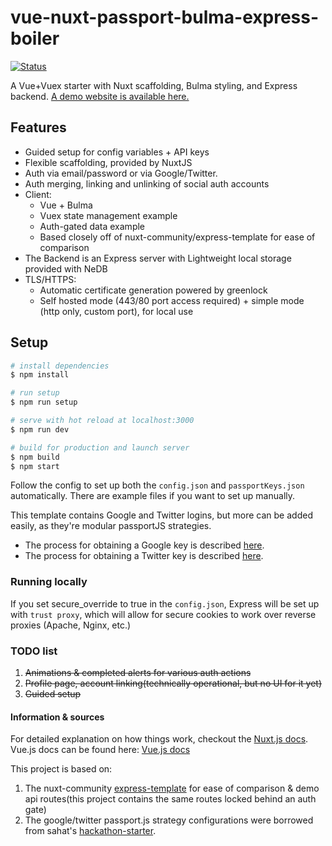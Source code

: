 # vue-nuxt-passport-bulma-express-boiler

[![Status](https://travis-ci.org/scharkee/vue-nuxt-passport-bulma-express-boiler.svg?branch=master)](https://travis-ci.org/scharkee/vue-nuxt-passport-bulma-express-boiler)

A Vue+Vuex starter with Nuxt scaffolding, Bulma styling, and Express backend. [A demo website is available here.](https://vuenuxt.demos.matasr.com)


## Features

- Guided setup for config variables + API keys
- Flexible scaffolding, provided by NuxtJS
- Auth via email/password or via Google/Twitter.
- Auth merging, linking and unlinking of social auth accounts
- Client:
  - Vue + Bulma
  - Vuex state management example
  - Auth-gated data example
  - Based closely off of nuxt-community/express-template for ease of comparison
- The Backend is an Express server with Lightweight local storage provided with NeDB
- TLS/HTTPS:
  - Automatic certificate generation powered by greenlock
  - Self hosted mode (443/80 port access required) + simple mode (http only, custom port), for local use

## Setup

```bash
# install dependencies
$ npm install

# run setup
$ npm run setup

# serve with hot reload at localhost:3000
$ npm run dev

# build for production and launch server
$ npm build
$ npm start
```

Follow the config to set up both the `config.json` and `passportKeys.json` automatically. There are example files if you want to set up manually.

This template contains Google and Twitter logins, but more can be added easily, as they're modular passportJS strategies.

- The process for obtaining a Google key is described [here](https://developers.google.com/identity/protocols/OAuth2).
- The process for obtaining a Twitter key is described [here](https://developer.twitter.com/en/docs/basics/authentication/guides/access-tokens.html).

### Running locally

If you set secure_override to true in the `config.json`, Express will be set up with `trust proxy`, which will allow for secure cookies to work over reverse proxies (Apache, Nginx, etc.)

### TODO list

1. ~~Animations & completed alerts for various auth actions~~
2. ~~Profile page, account linking(technically operational, but no UI for it yet)~~
3. ~~Guided setup~~

#### Information & sources

For detailed explanation on how things work, checkout the [Nuxt.js docs](https://nuxtjs.org/guide).
Vue.js docs can be found here: [Vue.js docs](https://vuejs.org/v2/guide/index.html)

This project is based on:

1. The nuxt-community [express-template](https://github.com/nuxt-community/express-template) for ease of comparison & demo api routes(this project contains the same routes locked behind an auth gate)
2. The google/twitter passport.js strategy configurations were borrowed from sahat's [hackathon-starter](https://github.com/sahat/hackathon-starter).
